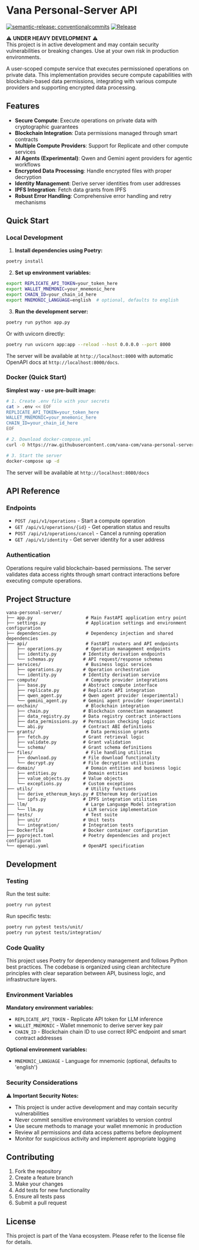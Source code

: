 # Vana Personal-Server API

[![semantic-release: conventionalcommits](https://img.shields.io/badge/semantic--release-conventionalcommits-e10079?logo=semantic-release)](https://github.com/semantic-release/semantic-release)
[![Release](https://github.com/vana-com/vana-personal-server/actions/workflows/semantic-release.yml/badge.svg)](https://github.com/vana-com/vana-personal-server/actions/workflows/semantic-release.yml)

⚠️ **UNDER HEAVY DEVELOPMENT** ⚠️  
This project is in active development and may contain security vulnerabilities or breaking changes. 
Use at your own risk in production environments.

A user-scoped compute service that executes permissioned operations on private data. 
This implementation provides secure compute capabilities with blockchain-based data permissions, 
integrating with various compute providers and supporting encrypted data processing.

## Features

- **Secure Compute**: Execute operations on private data with cryptographic guarantees
- **Blockchain Integration**: Data permissions managed through smart contracts
- **Multiple Compute Providers**: Support for Replicate and other compute services
- **AI Agents (Experimental)**: Qwen and Gemini agent providers for agentic workflows
- **Encrypted Data Processing**: Handle encrypted files with proper decryption
- **Identity Management**: Derive server identities from user addresses
- **IPFS Integration**: Fetch data grants from IPFS
- **Robust Error Handling**: Comprehensive error handling and retry mechanisms

## Quick Start

### Local Development

1. **Install dependencies using Poetry:**
```bash
poetry install
```

2. **Set up environment variables:**
```bash
export REPLICATE_API_TOKEN=your_token_here
export WALLET_MNEMONIC=your_mnemonic_here
export CHAIN_ID=your_chain_id_here
export MNEMONIC_LANGUAGE=english  # optional, defaults to english
```

3. **Run the development server:**
```bash
poetry run python app.py
```

Or with uvicorn directly:
```bash
poetry run uvicorn app:app --reload --host 0.0.0.0 --port 8000
```

The server will be available at `http://localhost:8000` with automatic OpenAPI docs at `http://localhost:8000/docs`.

### Docker (Quick Start)

**Simplest way - use pre-built image:**
```bash
# 1. Create .env file with your secrets
cat > .env << EOF
REPLICATE_API_TOKEN=your_token_here
WALLET_MNEMONIC=your_mnemonic_here
CHAIN_ID=your_chain_id_here
EOF

# 2. Download docker-compose.yml
curl -O https://raw.githubusercontent.com/vana-com/vana-personal-server/release-automation/docker-compose.yml

# 3. Start the server
docker-compose up -d
```

The server will be available at `http://localhost:8080/docs`

## API Reference

### Endpoints

- `POST /api/v1/operations` - Start a compute operation
- `GET /api/v1/operations/{id}` - Get operation status and results
- `POST /api/v1/operations/cancel` - Cancel a running operation
- `GET /api/v1/identity` - Get server identity for a user address

### Authentication

Operations require valid blockchain-based permissions. The server validates data access rights through smart contract interactions before executing compute operations.

## Project Structure

```
vana-personal-server/
├── app.py                    # Main FastAPI application entry point
├── settings.py               # Application settings and environment configuration
├── dependencies.py           # Dependency injection and shared dependencies
├── api/                      # FastAPI routers and API endpoints
│   ├── operations.py         # Operation management endpoints
│   ├── identity.py          # Identity derivation endpoints
│   └── schemas.py           # API request/response schemas
├── services/                 # Business logic services
│   ├── operations.py        # Operation orchestration
│   └── identity.py          # Identity derivation service
├── compute/                  # Compute provider integrations
│   ├── base.py              # Abstract compute interface
│   ├── replicate.py         # Replicate API integration
│   ├── qwen_agent.py        # Qwen agent provider (experimental)
│   └── gemini_agent.py      # Gemini agent provider (experimental)
├── onchain/                  # Blockchain integration
│   ├── chain.py             # Blockchain connection management
│   ├── data_registry.py     # Data registry contract interactions
│   ├── data_permissions.py  # Permission checking logic
│   └── abi.py               # Contract ABI definitions
├── grants/                   # Data permission grants
│   ├── fetch.py             # Grant retrieval logic
│   ├── validate.py          # Grant validation
│   └── schema/              # Grant schema definitions
├── files/                    # File handling utilities
│   ├── download.py          # File download functionality
│   └── decrypt.py           # File decryption utilities
├── domain/                   # Domain entities and business logic
│   ├── entities.py          # Domain entities
│   ├── value_objects.py     # Value objects
│   └── exceptions.py        # Custom exceptions
├── utils/                    # Utility functions
│   ├── derive_ethereum_keys.py # Ethereum key derivation
│   └── ipfs.py              # IPFS integration utilities
├── llm/                      # Large Language Model integration
│   └── llm.py               # LLM service implementation
├── tests/                    # Test suite
│   ├── unit/                # Unit tests
│   └── integration/         # Integration tests
├── Dockerfile               # Docker container configuration
├── pyproject.toml           # Poetry dependencies and project configuration
└── openapi.yaml             # OpenAPI specification
```

## Development

### Testing

Run the test suite:
```bash
poetry run pytest
```

Run specific tests:
```bash
poetry run pytest tests/unit/
poetry run pytest tests/integration/
```

### Code Quality

This project uses Poetry for dependency management and follows Python best practices. The codebase is organized using clean architecture principles with clear separation between API, business logic, and infrastructure layers.

### Environment Variables

**Mandatory environment variables:**

- `REPLICATE_API_TOKEN` - Replicate API token for LLM inference
- `WALLET_MNEMONIC` - Wallet mnemonic to derive server key pair
- `CHAIN_ID` - Blockchain chain ID to use correct RPC endpoint and smart contract addresses

**Optional environment variables:**

- `MNEMONIC_LANGUAGE` - Language for mnemonic (optional, defaults to 'english')

### Security Considerations

⚠️ **Important Security Notes:**
- This project is under active development and may contain security vulnerabilities
- Never commit sensitive environment variables to version control
- Use secure methods to manage your wallet mnemonic in production
- Review all permissions and data access patterns before deployment
- Monitor for suspicious activity and implement appropriate logging

## Contributing

1. Fork the repository
2. Create a feature branch
3. Make your changes
4. Add tests for new functionality
5. Ensure all tests pass
6. Submit a pull request

## License

This project is part of the Vana ecosystem. Please refer to the license file for details.